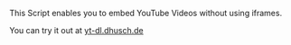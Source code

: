 This Script enables you to embed YouTube Videos without using iframes.

You can try it out at [yt-dl.dhusch.de](https://yt-dl.dhusch.de)

